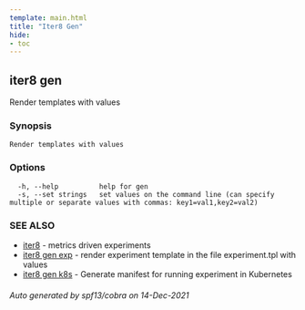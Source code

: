 ```yaml
---
template: main.html
title: "Iter8 Gen"
hide:
- toc
---
```


## iter8 gen

Render templates with values

### Synopsis


	Render templates with values

### Options

```
  -h, --help          help for gen
  -s, --set strings   set values on the command line (can specify multiple or separate values with commas: key1=val1,key2=val2)
```

### SEE ALSO

* [iter8](iter8.md)	 - metrics driven experiments
* [iter8 gen exp](iter8_gen_exp.md)	 - render experiment template in the file experiment.tpl with values
* [iter8 gen k8s](iter8_gen_k8s.md)	 - Generate manifest for running experiment in Kubernetes

###### Auto generated by spf13/cobra on 14-Dec-2021
